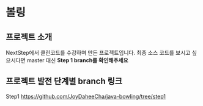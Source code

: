 # 볼링
## 프로젝트 소개
NextStep에서 클린코드를 수강하며 만든 프로젝트입니다. 
최종 소스 코드를 보시고 싶으시다면 master 대신 **Step 1 branch를 확인해주세요**

## 프로젝트 발전 단계별 branch 링크
Step1 https://github.com/JoyDaheeCha/java-bowling/tree/step1
